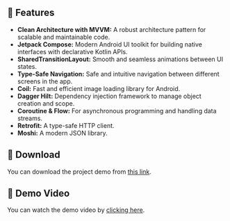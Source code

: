 ## 🚀 Features

- **Clean Architecture with MVVM:** A robust architecture pattern for scalable and maintainable code.
- **Jetpack Compose:** Modern Android UI toolkit for building native interfaces with declarative Kotlin APIs.
- **SharedTransitionLayout:** Smooth and seamless animations between UI states.
- **Type-Safe Navigation:** Safe and intuitive navigation between different screens in the app.
- **Coil:** Fast and efficient image loading library for Android.
- **Dagger Hilt:** Dependency injection framework to manage object creation and scope.
- **Coroutine & Flow:** For asynchronous programming and handling data streams.
- **Retrofit:** A type-safe HTTP client.
- **Moshi:** A modern JSON library.

## 📂 Download

You can download the project demo from [this link](https://drive.google.com/file/d/14jH5JmfCYuuSEjq2d_GeWxA1q_gydZZY/view?usp=drive_link).
## 🎥 Demo Video

You can watch the demo video by [clicking here]([https://drive.google.com/file/d/your_video_id/view?usp=sharing](https://drive.google.com/file/d/1mDKAF76EOEGDpXOdtyEziN-UAcnlMY-2/view?usp=drive_link)).
